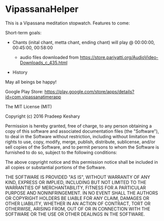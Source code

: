 # VipassanaHelper

This is a Vipassana meditation stopwatch.
Features to come:

Short-term goals: 

  - Chants (inital chant, metta chant, ending chant) will play @ 00:00:00, 00:45:00, 00:58:00
    - audio files downloaded from https://store.pariyatti.org/AudioVideo-Downloads_c_435.html

  - History
  

May all beings be happy!

Google Play Store: https://play.google.com/store/apps/details?id=com.vipassanatimerapp

The MIT License (MIT)

Copyright (c) 2016 Pradeep Keshary

Permission is hereby granted, free of charge, to any person obtaining a copy
of this software and associated documentation files (the "Software"), to deal
in the Software without restriction, including without limitation the rights
to use, copy, modify, merge, publish, distribute, sublicense, and/or sell
copies of the Software, and to permit persons to whom the Software is
furnished to do so, subject to the following conditions:

The above copyright notice and this permission notice shall be included in all
copies or substantial portions of the Software.

THE SOFTWARE IS PROVIDED "AS IS", WITHOUT WARRANTY OF ANY KIND, EXPRESS OR
IMPLIED, INCLUDING BUT NOT LIMITED TO THE WARRANTIES OF MERCHANTABILITY,
FITNESS FOR A PARTICULAR PURPOSE AND NONINFRINGEMENT. IN NO EVENT SHALL THE
AUTHORS OR COPYRIGHT HOLDERS BE LIABLE FOR ANY CLAIM, DAMAGES OR OTHER
LIABILITY, WHETHER IN AN ACTION OF CONTRACT, TORT OR OTHERWISE, ARISING FROM,
OUT OF OR IN CONNECTION WITH THE SOFTWARE OR THE USE OR OTHER DEALINGS IN THE
SOFTWARE.